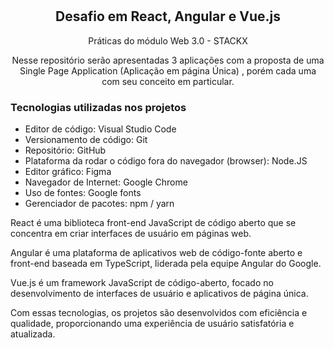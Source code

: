 <h1 Projeto Web 3.0 </h1>

<h2 align="center">Desafio em React, Angular e Vue.js</h2>

<p align="center">Práticas do módulo Web 3.0 - STACKX</p>

<p align="center">Nesse repositório serão apresentadas 3 aplicações com a proposta de uma Single Page Application (Aplicação em página Única) , porém cada uma com seu conceito em particular.</p>

<h3>Tecnologias utilizadas nos projetos</h3>

<ul>
  <li>Editor de código: Visual Studio Code</li>
  <li>Versionamento de código: Git</li>
  <li>Repositório: GitHub</li>
  <li>Plataforma da rodar o código fora do navegador (browser): Node.JS</li>
  <li>Editor gráfico: Figma</li>
  <li>Navegador de Internet: Google Chrome</li>
  <li>Uso de fontes: Google fonts</li>
  <li>Gerenciador de pacotes: npm / yarn</li>
</ul>

<p>React é uma biblioteca front-end JavaScript de código aberto que se concentra em criar interfaces de usuário em páginas web.</p> 

<p>Angular é uma plataforma de aplicativos web de código-fonte aberto e front-end baseada em TypeScript, liderada pela equipe Angular do Google.</p>

<p>Vue.js é um framework JavaScript de código-aberto, focado no desenvolvimento de interfaces de usuário e aplicativos de página única.</p>

<p>Com essas tecnologias, os projetos são desenvolvidos com eficiência e qualidade, proporcionando uma experiência de usuário satisfatória e atualizada.</p>


